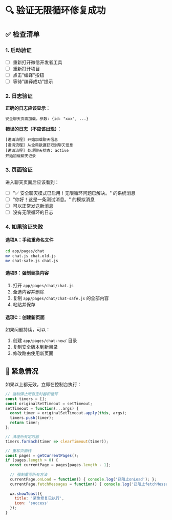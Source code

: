 # 🔍 验证无限循环修复成功

## ✅ 检查清单

### 1. 启动验证
- [ ] 重新打开微信开发者工具
- [ ] 重新打开项目
- [ ] 点击"编译"按钮
- [ ] 等待"编译成功"提示

### 2. 日志验证
**正确的日志应该显示：**
```
安全聊天页面加载，参数: {id: "xxx", ...}
```

**错误的日志（不应该出现）：**
```
[邀请流程] 开始加载聊天信息
[邀请流程] 从全局数据获取到聊天信息
[邀请流程] 处理聊天状态: active
开始加载聊天记录
```

### 3. 页面验证
进入聊天页面后应该看到：
- [ ] "✅ 安全聊天模式已启用！无限循环问题已解决。" 的系统消息
- [ ] "你好！这是一条测试消息。" 的模拟消息
- [ ] 可以正常发送新消息
- [ ] 没有无限循环的日志

### 4. 如果验证失败

#### 选项A：手动重命名文件
```bash
cd app/pages/chat
mv chat.js chat.old.js
mv chat-safe.js chat.js
```

#### 选项B：强制替换内容
1. 打开 `app/pages/chat/chat.js`
2. 全选内容并删除
3. 复制 `app/pages/chat/chat-safe.js` 的全部内容
4. 粘贴并保存

#### 选项C：创建新页面
如果问题持续，可以：
1. 创建 `app/pages/chat-new/` 目录
2. 复制安全版本到新目录
3. 修改路由使用新页面

## 🚨 紧急情况

如果以上都无效，立即在控制台执行：

```javascript
// 强制停止所有定时器和循环
const timers = [];
const originalSetTimeout = setTimeout;
setTimeout = function(...args) {
  const timer = originalSetTimeout.apply(this, args);
  timers.push(timer);
  return timer;
};

// 清理所有定时器
timers.forEach(timer => clearTimeout(timer));

// 重写页面栈
const pages = getCurrentPages();
if (pages.length > 0) {
  const currentPage = pages[pages.length - 1];
  
  // 强制重写所有方法
  currentPage.onLoad = function() { console.log('已阻止onLoad'); };
  currentPage.fetchMessages = function() { console.log('已阻止fetchMessages'); };
  
  wx.showToast({
    title: '紧急修复已执行',
    icon: 'success'
  });
}
``` 